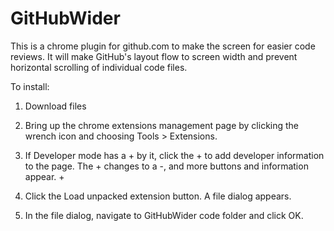 GitHubWider
===========
This is a chrome plugin for github.com to make the screen for easier code reviews. It will make GitHub's layout flow to screen width and prevent horizontal scrolling of individual code files.

To install:
1. Download files

2. Bring up the chrome extensions management page by clicking the wrench icon and choosing Tools > Extensions.

2. If Developer mode has a + by it, click the + to add developer information to the page. The + changes to a -, and more buttons and information appear.
                                                                                              + 
3. Click the Load unpacked extension button. A file dialog appears.

4. In the file dialog, navigate to GitHubWider code folder and click OK.
